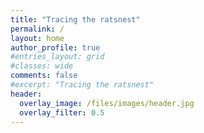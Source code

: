 ```yaml
---
title: "Tracing the ratsnest"
permalink: /
layout: home
author_profile: true
#entries_layout: grid
#classes: wide
comments: false
#excerpt: "Tracing the ratsnest"
header:
  overlay_image: /files/images/header.jpg
  overlay_filter: 0.5
---
```

